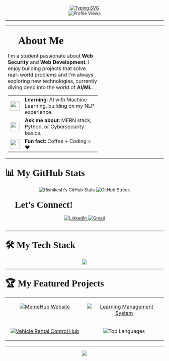 <div align="center">
  <a href="https://github.com/Ri-Verma">
    <img src="https://readme-typing-svg.herokuapp.com?font=Times+New+Roman&size=30&pause=1000&color=FF5733&center=true&vCenter=true&width=490&lines=Hi+there%2C+I'm+Rishikesh+Verma+👋;Full-Stack+Developer;Web+Security+Enthusiast;AI+%26+ML+Explorer" alt="Typing SVG" />
  </a>
</div>

<div align="center"> 
  <img src="https://komarev.com/ghpvc/?username=Ri-Verma&label=Profile%20Views&color=0e75b6&style=flat" alt="Profile Views" /> 
</div>

---

<table>
<tr valign="top">
<td width="60%">

### <span style="font-family: 'Times New Roman'; font-size: 1.8em; font-weight: bold;">🚀 About Me</span>

I'm a student passionate about **Web Security** and **Web Development**. I enjoy building projects that solve real-world problems and I'm always exploring new technologies, currently diving deep into the world of **AI/ML**.

<table>
  <tr>
    <td><img src="https://raw.githubusercontent.com/iampavangandhi/iampavangandhi/master/gifs/learning.gif" width="30" /></td>
    <td><strong>Learning:</strong> AI with Machine Learning, building on my NLP experience.</td>
  </tr>
  <tr>
    <td><img src="https://raw.githubusercontent.com/iampavangandhi/iampavangandhi/master/gifs/ask-me.gif" width="30" /></td>
    <td><strong>Ask me about:</strong> MERN stack, Python, or Cybersecurity basics.</td>
  </tr>
    <tr>
    <td><img src="https://raw.githubusercontent.com/Tushar-OP/Tushar-OP/main/assets/GIF/FunFact.gif" width="30" /></td>
    <td><strong>Fun fact:</strong> Coffee + Coding = ❤️</td>
  </tr>
</table>

</td>
<td width="40%">
</table>
<table>
  
 ### <span style="font-family: 'Times New Roman'; font-size: 1.8em; font-weight: bold;">📊 My GitHub Stats</span>

<p align="center">
  <img src="https://github-readme-stats.vercel.app/api?username=Ri-Verma&show_icons=true&theme=radical&rank_icon=github&hide_border=true" alt="Rishikesh's GitHub Stats"/>
  <img src="https://github-readme-streak-stats.herokuapp.com/?user=Ri-Verma&theme=radical&hide_border=true" alt="GitHub Streak"/>
</p>

### <span style="font-family: 'Times New Roman'; font-size: 1.8em; font-weight: bold;">🤝 Let's Connect!</span>
<div align="center">
  <a href="https://www.linkedin.com/in/rishikesh-verma-aab4a1256/" target="_blank">
    <img src="https://img.shields.io/badge/LinkedIn-0077B5?style=for-the-badge&logo=linkedin&logoColor=white" alt="LinkedIn"/>
  </a>
  <a href="mailto:user.rishikesh@gmail.com">
    <img src="https://img.shields.io/badge/Gmail-D14836?style=for-the-badge&logo=gmail&logoColor=white" alt="Gmail"/>
  </a>
</div>

</td>
</tr>
</table>

---

### <span style="font-family: 'Times New Roman'; font-size: 1.8em; font-weight: bold;">🛠️ My Tech Stack</span>
<p align="center">
  <a href="https://skillicons.dev">
    <img src="https://skillicons.dev/icons?i=c,cpp,python,js,html,css,react,bootstrap,nodejs,express,mongodb,mysql,postgres,git,vscode,postman&perline=8" />
  </a>
</p>

---

### <span style="font-family: 'Times New Roman'; font-size: 1.8em; font-weight: bold;">🏆 My Featured Projects</span>

<table>
<tr valign="top">
<td width="50%">
  <p align="center">
    <a href="https://github.com/Ri-Verma/MemeHub">
      <img src="https://github-readme-stats.vercel.app/api/pin/?username=Ri-Verma&repo=MemeHub&theme=radical&title_color=FF5733&icon_color=00BFB2&text_color=FFFFFF&hide_border=true" alt="MemeHub Website"/>
    </a>
  </p>
</td>
<td width="50%">
  <p align="center">
    <a href="https://github.com/Ri-Verma/Learning-management-system">
      <img src="https://github-readme-stats.vercel.app/api/pin/?username=Ri-Verma&repo=Learning-management-system&theme=radical&title_color=FF5733&icon_color=00BFB2&text_color=FFFFFF&hide_border=true" alt="Learning Management System"/>
    </a>
  </p>
</td>
</tr>
<tr valign="top">
<td width="50%">
  <p align="center">
    <a href="https://github.com/Ri-Verma/Vehicle-Rental-Control-Hub">
      <img src="https://github-readme-stats.vercel.app/api/pin/?username=Ri-Verma&repo=Vehicle-Rental-Control-Hub&theme=radical&title_color=FF5733&icon_color=00BFB2&text_color=FFFFFF&hide_border=true" alt="Vehicle Rental Control Hub"/>
    </a>
  </p>
</td>
<td width="50%">
  <p align="center">
    <img src="https://github-readme-stats.vercel.app/api/top-langs/?username=Ri-Verma&layout=compact&theme=radical&hide_border=true" alt="Top Languages"/>
  </p>
</td>
</tr>
</table>

---

<p align="center">
  <img src="https://user-images.githubusercontent.com/73097560/115834477-dbab4500-a447-11eb-908a-139a6edaec5c.gif">
</p>

